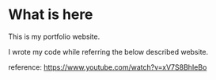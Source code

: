 # What is here
This is my portfolio website.

I wrote my code while referring the below described website.

reference: https://www.youtube.com/watch?v=xV7S8BhIeBo

